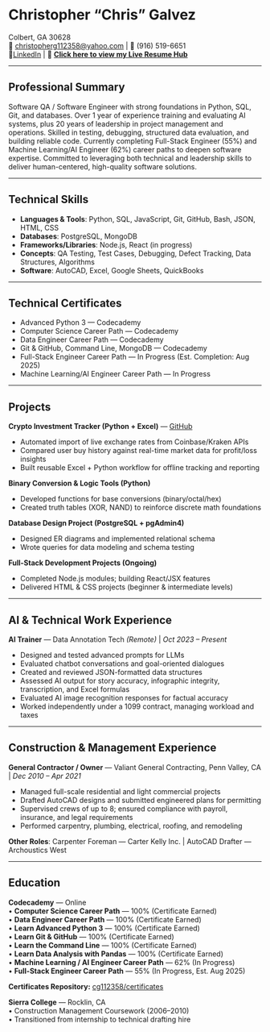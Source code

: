 # Christopher “Chris” Galvez
Colbert, GA 30628  
📧 [christopherg112358@yahoo.com](mailto:christopherg112358@yahoo.com) | 📱 (916) 519-6651  
🔗[LinkedIn](https://www.linkedin.com/in/christopher-galvez-98bb5333b) | 🚀 **[Click here to view my Live Resume Hub](https://cg112358.github.io/)**

---

## Professional Summary
Software QA / Software Engineer with strong foundations in Python, SQL, Git, and databases. Over 1 year of experience training and evaluating AI systems, plus 20 years of leadership in project management and operations. Skilled in testing, debugging, structured data evaluation, and building reliable code. Currently completing Full-Stack Engineer (55%) and Machine Learning/AI Engineer (62%) career paths to deepen software expertise. Committed to leveraging both technical and leadership skills to deliver human-centered, high-quality software solutions.

---

## Technical Skills
- **Languages & Tools**: Python, SQL, JavaScript, Git, GitHub, Bash, JSON, HTML, CSS  
- **Databases**: PostgreSQL, MongoDB  
- **Frameworks/Libraries**: Node.js, React (in progress)  
- **Concepts**: QA Testing, Test Cases, Debugging, Defect Tracking, Data Structures, Algorithms  
- **Software**: AutoCAD, Excel, Google Sheets, QuickBooks  

---

## Technical Certificates
- Advanced Python 3 — Codecademy  
- Computer Science Career Path — Codecademy  
- Data Engineer Career Path — Codecademy  
- Git & GitHub, Command Line, MongoDB — Codecademy  
- Full-Stack Engineer Career Path — In Progress (Est. Completion: Aug 2025)  
- Machine Learning/AI Engineer Career Path — In Progress  

---

## Projects
**Crypto Investment Tracker (Python + Excel)** — [GitHub](https://github.com/cg112358/crypto-price-tracker)  
- Automated import of live exchange rates from Coinbase/Kraken APIs  
- Compared user buy history against real-time market data for profit/loss insights  
- Built reusable Excel + Python workflow for offline tracking and reporting  

**Binary Conversion & Logic Tools (Python)**  
- Developed functions for base conversions (binary/octal/hex)  
- Created truth tables (XOR, NAND) to reinforce discrete math foundations  

**Database Design Project (PostgreSQL + pgAdmin4)**  
- Designed ER diagrams and implemented relational schema  
- Wrote queries for data modeling and schema testing  

**Full-Stack Development Projects (Ongoing)**  
- Completed Node.js modules; building React/JSX features  
- Delivered HTML & CSS projects (beginner & intermediate levels)  

---

## AI & Technical Work Experience
**AI Trainer** — Data Annotation Tech *(Remote)* | *Oct 2023 – Present*  
- Designed and tested advanced prompts for LLMs  
- Evaluated chatbot conversations and goal-oriented dialogues  
- Created and reviewed JSON-formatted data structures  
- Assessed AI output for story accuracy, infographic integrity, transcription, and Excel formulas  
- Evaluated AI image recognition responses for factual accuracy  
- Worked independently under a 1099 contract, managing workload and taxes  

---

## Construction & Management Experience
**General Contractor / Owner** — Valiant General Contracting, Penn Valley, CA | *Dec 2010 – Apr 2021*  
- Managed full-scale residential and light commercial projects  
- Drafted AutoCAD designs and submitted engineered plans for permitting  
- Supervised crews of up to 8; ensured compliance with payroll, insurance, and legal requirements  
- Performed carpentry, plumbing, electrical, roofing, and remodeling  

**Other Roles**: Carpenter Foreman — Carter Kelly Inc. | AutoCAD Drafter — Archoustics West  

---

## Education

**Codecademy** — Online  
• **Computer Science Career Path** — 100% (Certificate Earned)  
• **Data Engineer Career Path** — 100% (Certificate Earned)  
• **Learn Advanced Python 3** — 100% (Certificate Earned)  
• **Learn Git & GitHub** — 100% (Certificate Earned)  
• **Learn the Command Line** — 100% (Certificate Earned)  
• **Learn Data Analysis with Pandas** — 100% (Certificate Earned)  
• **Machine Learning / AI Engineer Career Path** — 62% (In Progress)  
• **Full-Stack Engineer Career Path** — 55% (In Progress, Est. Aug 2025)  

**Certificates Repository:** [cg112358/certificates](https://cg112358.github.io/certificates/)  

**Sierra College** — Rocklin, CA  
• Construction Management Coursework (2006–2010)  
• Transitioned from internship to technical drafting hire  
